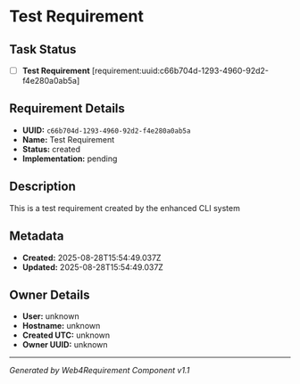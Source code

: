 # Test Requirement

## Task Status
- [ ] **Test Requirement** [requirement:uuid:c66b704d-1293-4960-92d2-f4e280a0ab5a]

## Requirement Details

- **UUID:** `c66b704d-1293-4960-92d2-f4e280a0ab5a`
- **Name:** Test Requirement
- **Status:** created
- **Implementation:** pending

## Description

This is a test requirement created by the enhanced CLI system

## Metadata

- **Created:** 2025-08-28T15:54:49.037Z
- **Updated:** 2025-08-28T15:54:49.037Z

## Owner Details

- **User:** unknown
- **Hostname:** unknown
- **Created UTC:** unknown
- **Owner UUID:** unknown

---

*Generated by Web4Requirement Component v1.1*
